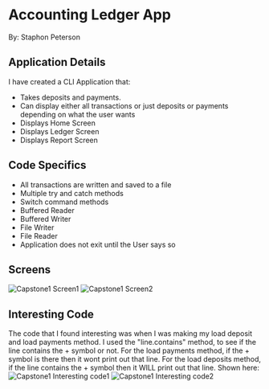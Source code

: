 # Accounting Ledger App
By: Staphon Peterson

## Application Details
I have created a CLI Application that:
* Takes deposits and payments.
* Can display either all transactions or just deposits or payments depending on what the user wants
* Displays Home Screen
* Displays Ledger Screen
* Displays Report Screen

## Code Specifics
* All transactions are written and saved to a file 
* Multiple try and catch methods
* Switch command methods
* Buffered Reader 
* Buffered Writer
* File Writer
* File Reader
* Application does not exit until the User says so

## Screens
![Capstone1 Screen1](https://github.com/StaphonP/AccountingLedgerApp/assets/166443449/193311f6-adb8-4ba3-bded-99d40f11a1ff)
![Capstone1 Screen2](https://github.com/StaphonP/AccountingLedgerApp/assets/166443449/98a3fd86-9302-4e1d-93ea-02453cdefe68)

## Interesting Code
The code that I found interesting was when I was making my load deposit and load payments method. I used the "line.contains" method,
to see if the line contains the + symbol or not. For the load payments method, if the + symbol is there then it wont print out that line.
For the load deposits method, if the line contains the + symbol then it WILL print out that line.
Shown here:
![Capstone1 Interesting code1](https://github.com/StaphonP/AccountingLedgerApp/assets/166443449/a5819e40-6edc-4e5e-b413-3bd9d7af8589)
![Capstone1 Interesting code2](https://github.com/StaphonP/AccountingLedgerApp/assets/166443449/6d38d4fc-728d-4a1f-be81-6acf2013710c)


